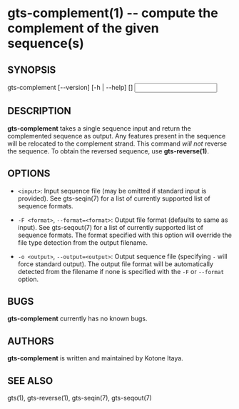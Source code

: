 # gts-complement(1) -- compute the complement of the given sequence(s)

## SYNOPSIS

gts-complement [--version] [-h | --help] [<args>] <input>

## DESCRIPTION

**gts-complement** takes a single sequence input and return the complemented
sequence as output. Any features present in the sequence will be relocated to
the complement strand. This command _will not_ reverse the sequence. To obtain
the reversed sequence, use **gts-reverse(1)**.

## OPTIONS

  * `<input>`:
    Input sequence file (may be omitted if standard input is provided). See
    gts-seqin(7) for a list of currently supported list of sequence formats.

  * `-F <format>`, `--format=<format>`:
    Output file format (defaults to same as input). See gts-seqout(7) for a
    list of currently supported list of sequence formats. The format specified
    with this option will override the file type detection from the output
    filename.

  * `-o <output>`, `--output=<output>`:
    Output sequence file (specifying `-` will force standard output). The
    output file format will be automatically detected from the filename if none
    is specified with the `-F` or `--format` option.

## BUGS

**gts-complement** currently has no known bugs.

## AUTHORS

**gts-complement** is written and maintained by Kotone Itaya.

## SEE ALSO

gts(1), gts-reverse(1), gts-seqin(7), gts-seqout(7)